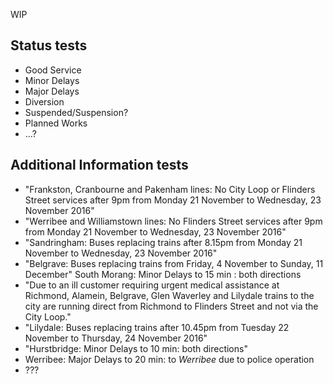 WIP

## Status tests

* Good Service
* Minor Delays
* Major Delays
* Diversion
* Suspended/Suspension?
* Planned Works
* ...?

## Additional Information tests

* "Frankston, Cranbourne and Pakenham lines: No City Loop or Flinders Street services after 9pm from Monday 21 November to Wednesday, 23 November 2016"
* "Werribee and Williamstown lines:  No Flinders Street services after 9pm from Monday 21 November to Wednesday, 23 November 2016"
* "Sandringham: Buses replacing trains after 8.15pm from Monday 21 November to Wednesday, 23 November 2016"
* "Belgrave: Buses replacing trains from Friday, 4 November to Sunday, 11 December"
South Morang: Minor Delays to 15 min : both directions
* "Due to an ill customer requiring urgent medical assistance at Richmond, Alamein, Belgrave, Glen Waverley and Lilydale trains to the city are running direct from Richmond to Flinders Street and not via the City Loop."
* "Lilydale: Buses replacing trains after 10.45pm from Tuesday 22 November to Thursday, 24 November 2016"
* "Hurstbridge: Minor Delays to 10 min: both directions"
* Werribee: Major Delays to 20 min: to *Werribee* due to police operation
* ???